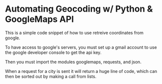 # Automating Geocoding w/ Python & GoogleMaps API

This is a simple code snippet of how to use retreive coordinates from google.  

To have access to google's servers, you must set up a gmail account to use the google developer console to get the api key.

Then you must import the modules googlemaps, requests, and json.

When a request for a city is sent it will return a huge line of code, which can then be sorted out by making a call from lists.

